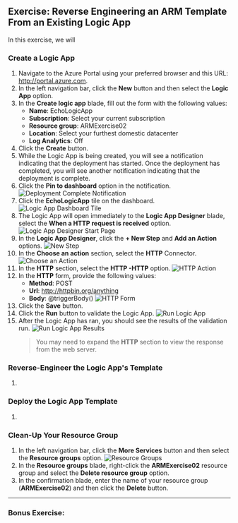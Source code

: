 ## Exercise: Reverse Engineering an ARM Template From an Existing Logic App

In this exercise, we will

### Create a Logic App

1. Navigate to the Azure Portal using your preferred browser and this URL: <http://portal.azure.com>.
1. In the left navigation bar, click the **New** button and then select the **Logic App** option.
1. In the **Create logic app** blade, fill out the form with the following values:
    - **Name**: EchoLogicApp
    - **Subscription**: Select your current subscription
    - **Resource group**: ARMExercise02
    - **Location**: Select your furthest domestic datacenter
    - **Log Analytics**: Off
1. Click the **Create** button.
1. While the Logic App is being created, you will see a notification indicating that the deployment has started. Once the deployment has completed, you will see another notification indicating that the deployment is complete.
1. Click the **Pin to dashboard** option in the notification.
    ![Deployment Complete Notification](media/E2-01.png)
1. Click the **EchoLogicApp** tile on the dashboard.
    ![Logic App Dashboard Tile](media/E2-02.png)
1. The Logic App will open immediately to the **Logic App Designer** blade, select the **When a HTTP request is received** option.
    ![Logic App Designer Start Page](media/E2-03.png)
1. In the **Logic App Designer**, click the **+ New Step** and **Add an Action** options.
    ![New Step](media/E2-04.png)
1. In the **Choose an action** section, select the **HTTP** Connector.
    ![Choose an Action](media/E2-05.png)
1. In the **HTTP** section, select the **HTTP -HTTP** option.
    ![HTTP Action](media/E2-06.png)
1. In the **HTTP** form, provide the following values:
    - **Method**: POST
    - **Url**: http://httpbin.org/anything
    - **Body**: @triggerBody()
    ![HTTP Form](media/E2-07.png)
1. Click the **Save** button.
1. Click the **Run** button to validate the Logic App.
    ![Run Logic App](media/E2-08.png)
1. After the Logic App has ran, you should see the results of the validation run.
    ![Run Logic App Results](media/E2-09.png)
    > You may need to expand the **HTTP** section to view the response from the web server.

### Reverse-Engineer the Logic App's Template

1.

### Deploy the Logic App Template

1.

### Clean-Up Your Resource Group

1. In the left navigation bar, click the **More Services** button and then select the **Resource groups** option.
    ![Resource Groups](media/E0-01.png)
1. In the **Resource groups** blade, right-click the **ARMExercise02** resource group and select the **Delete resource group** option.
1. In the confirmation blade, enter the name of your resource group (**ARMExercise02**) and then click the **Delete** button.

---

### Bonus Exercise: 


